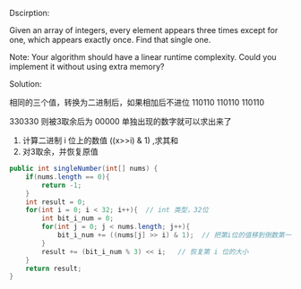 Dscirption:

Given an array of integers, every element appears three times except for one, which appears exactly once. Find that single one.

Note:
Your algorithm should have a linear runtime complexity. Could you implement it without using extra memory?

Solution:

相同的三个值，转换为二进制后，如果相加后不进位
110110
110110
110110

330330
则被3取余后为 00000
单独出现的数字就可以求出来了

1. 计算二进制 i 位上的数值 ((x>>i) & 1) ,求其和
2. 对3取余，并恢复原值

```java
public int singleNumber(int[] nums) {
    if(nums.length == 0){
        return -1;
    }
    int result = 0;
    for(int i = 0; i < 32; i++){  // int 类型，32位
        int bit_i_num = 0;
        for(int j = 0; j < nums.length; j++){
            bit_i_num += ((nums[j] >> i) & 1);  // 把第i位的值移到倒数第一个位置，然后跟1相与，原位置为1，则结果为1，为0，则结果为0
        }
        result += (bit_i_num % 3) << i;   // 恢复第 i 位的大小
    }
    return result;
}
```
